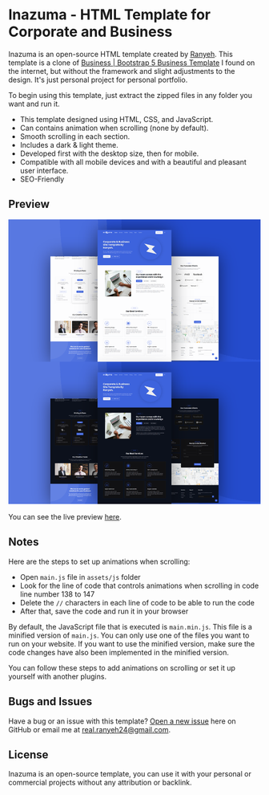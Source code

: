 # Inazuma - HTML Template for Corporate and Business

Inazuma is an open-source HTML template created by [Ranyeh](https://www.github.com/ranyeh24). This template is a clone of [Business | Bootstrap 5 Business Template](https://demo.ayroui.com/templates/business-template/) I found on the internet, but without the framework and slight adjustments to the design. It's just personal project for personal portfolio. 

To begin using this template, just extract the zipped files in any folder you want and run it.

* This template designed using HTML, CSS, and JavaScript.
* Can contains animation when scrolling (none by default).
* Smooth scrolling in each section.
* Includes a dark & light theme.
* Developed first with the desktop size, then for mobile.
* Compatible with all mobile devices and with a beautiful and pleasant user interface.
* SEO-Friendly

## Preview

![Preview Image](./preview.png)

You can see the live preview [here](https://ranyeh24.github.io/inazuma/).

## Notes

Here are the steps to set up animations when scrolling:

* Open `main.js` file in `assets/js` folder
* Look for the line of code that controls animations when scrolling in code line number 138 to 147
* Delete the `//` characters in each line of code to be able to run the code
* After that, save the code and run it in your browser

By default, the JavaScript file that is executed is `main.min.js`. This file is a minified version of `main.js`. You can only use one of the files you want to run on your website. If you want to use the minified version, make sure the code changes have also been implemented in the minified version.

You can follow these steps to add animations on scrolling or set it up yourself with another plugins.

## Bugs and Issues

Have a bug or an issue with this template? [Open a new issue](https://github.com/ranyeh24/inazuma/issues) here on GitHub or email me at <real.ranyeh24@gmail.com>.

## License

Inazuma is an open-source template, you can use it with your personal or commercial projects without any attribution or backlink.
